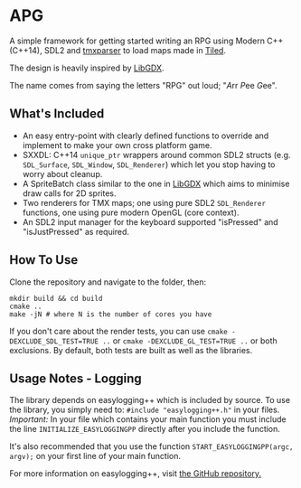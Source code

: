 APG
===

A simple framework for getting started writing an RPG using Modern C++ (C++14), SDL2 and
[tmxparser](https://github.com/andrewrk/tmxparser/) to load maps made in [Tiled](http://www.mapeditor.org/).

The design is heavily inspired by [LibGDX](https://github.com/libgdx/libgdx/).

The name comes from saying the letters "RPG" out loud; "*A*rr *P*ee *G*ee".

What's Included
---------------

- An easy entry-point with clearly defined functions to override and implement to make your own cross platform game.
- SXXDL: C++14 `unique_ptr` wrappers around common SDL2 structs (e.g. `SDL_Surface`, `SDL_Window`, `SDL_Renderer`) which let you
stop having to worry about cleanup.
- A SpriteBatch class similar to the one in [LibGDX](https://github.com/libgdx/libgdx/blob/master/gdx/src/com/badlogic/gdx/graphics/g2d/SpriteBatch.java) which aims to minimise draw calls for 2D sprites.
- Two renderers for TMX maps; one using pure SDL2 `SDL_Renderer` functions, one using pure modern OpenGL (core context).
- An SDL2 input manager for the keyboard supported "isPressed" and "isJustPressed" as required.

How To Use
----------

Clone the repository and navigate to the folder, then:

```
mkdir build && cd build
cmake ..
make -jN # where N is the number of cores you have
```

If you don't care about the render tests, you can use `cmake -DEXCLUDE_SDL_TEST=TRUE ..` or `cmake -DEXCLUDE_GL_TEST=TRUE ..` or both exclusions. By default, both tests are built as well as the libraries.

Usage Notes - Logging
---------------------

The library depends on easylogging++ which is included by source. To use the library, you simply need to: `#include "easylogging++.h"` in your files. *Important:* In your file which contains your main function you must include the line `INITIALIZE_EASYLOGGINGPP` directly after you include the function.

It's also recommended that you use the function `START_EASYLOGGINGPP(argc, argv);` on your first line of your main function.

For more information on easylogging++, visit [the GitHub repository.](https://github.com/easylogging/easyloggingpp)
